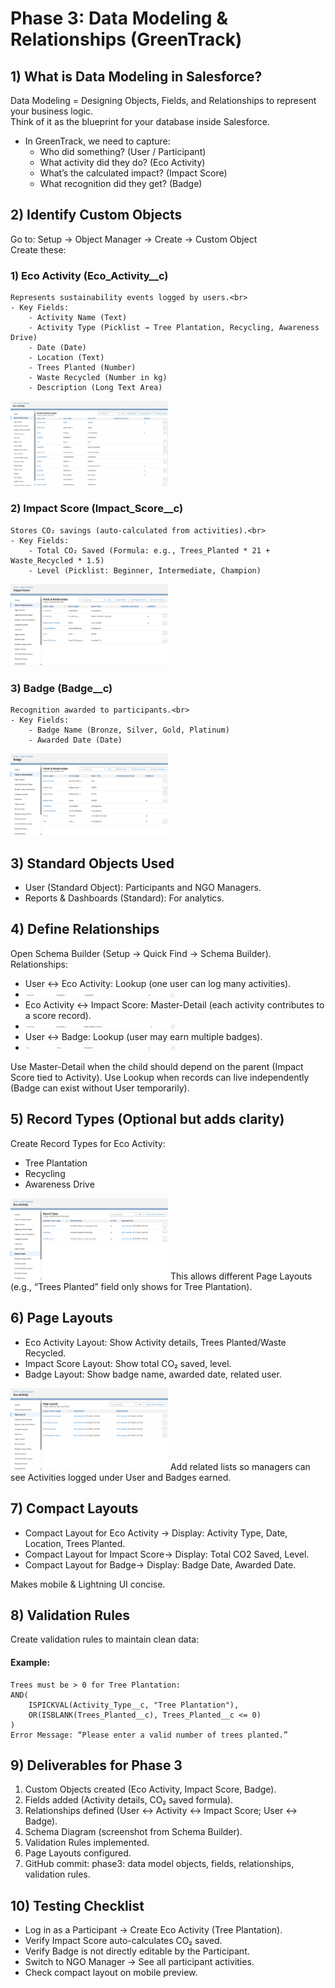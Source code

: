 # Phase 3: Data Modeling & Relationships (GreenTrack)


## 1) What is Data Modeling in Salesforce?
Data Modeling = Designing Objects, Fields, and Relationships to represent your business logic.<br>
Think of it as the blueprint for your database inside Salesforce.<br>
- In GreenTrack, we need to capture:
  - Who did something? (User / Participant)
  -	What activity did they do? (Eco Activity)
  - What’s the calculated impact? (Impact Score)
  - What recognition did they get? (Badge)


## 2) Identify Custom Objects
Go to: Setup → Object Manager → Create → Custom Object<br>
Create these:
### 1) Eco Activity (Eco_Activity__c)
	Represents sustainability events logged by users.<br>
	- Key Fields:
		- Activity Name (Text)
		- Activity Type (Picklist → Tree Plantation, Recycling, Awareness Drive)
		- Date (Date)
		- Location (Text)
		- Trees Planted (Number)
		- Waste Recycled (Number in kg)
		- Description (Long Text Area)
  <img src="Eco_Activity_Object_Setup.png" alt="Eco_Activity_Object_Setup" width=50% />
  
### 2) Impact Score (Impact_Score__c)
   	Stores CO₂ savings (auto-calculated from activities).<br>
	- Key Fields:
		- Total CO₂ Saved (Formula: e.g., Trees_Planted * 21 + Waste_Recycled * 1.5)
		- Level (Picklist: Beginner, Intermediate, Champion)
  <img src="Impact_Score_Object_Setup.png" alt="Impact_Score_Object_Setup" width=50% />
  
### 3) Badge (Badge__c)
   	Recognition awarded to participants.<br>
	- Key Fields:
		- Badge Name (Bronze, Silver, Gold, Platinum)
		- Awarded Date (Date)
  <img src="Badge_Object_Setup.png" alt="Badge_Object_Setup" width=50% />


## 3) Standard Objects Used
- User (Standard Object): Participants and NGO Managers.
- Reports & Dashboards (Standard): For analytics.


## 4) Define Relationships
Open Schema Builder (Setup → Quick Find → Schema Builder).<br>
Relationships:
- User ↔ Eco Activity: Lookup (one user can log many activities).
- <img src="User-EcoActivity.png" alt="User-EcoActivity" width=50% />
- Eco Activity ↔ Impact Score: Master-Detail (each activity contributes to a score record).
- <img src="EcoActivity-ImpactScore.png" alt="EcoActivity-ImpactScore" width=50% />
- User ↔ Badge: Lookup (user may earn multiple badges).
- <img src="User-Badge.png" alt="User-Badge" width=50% />

Use Master-Detail when the child should depend on the parent (Impact Score tied to Activity). Use Lookup when records can live independently (Badge can exist without User temporarily).


## 5) Record Types (Optional but adds clarity)
Create Record Types for Eco Activity:
- Tree Plantation
- Recycling
- Awareness Drive
<img src="RecordTypes_Setup.png" alt="RecordTypes_Setup" width=50% />
This allows different Page Layouts (e.g., “Trees Planted” field only shows for Tree Plantation).


## 6) Page Layouts
- Eco Activity Layout: Show Activity details, Trees Planted/Waste Recycled.
- Impact Score Layout: Show total CO₂ saved, level.
- Badge Layout: Show badge name, awarded date, related user.
<img src="PageLayout_Setup.png" alt="PageLayout_Setup" width=50% />
Add related lists so managers can see Activities logged under User and Badges earned.


## 7) Compact Layouts
- Compact Layout for Eco Activity → Display: Activity Type, Date, Location, Trees Planted.
- Compact Layout for Impact Score→ Display: Total CO2 Saved, Level.
- Compact Layout for Badge→ Display: Badge Date, Awarded Date.

Makes mobile & Lightning UI concise.


## 8) Validation Rules
Create validation rules to maintain clean data:
#### Example:
	Trees must be > 0 for Tree Plantation:
	AND(
  		ISPICKVAL(Activity_Type__c, "Tree Plantation"),
  		OR(ISBLANK(Trees_Planted__c), Trees_Planted__c <= 0)
	)
	Error Message: “Please enter a valid number of trees planted.”


## 9) Deliverables for Phase 3
1) Custom Objects created (Eco Activity, Impact Score, Badge).
2) Fields added (Activity details, CO₂ saved formula).
3) Relationships defined (User ↔ Activity ↔ Impact Score; User ↔ Badge).
4) Schema Diagram (screenshot from Schema Builder).
5) Validation Rules implemented.
6) Page Layouts configured.
7) GitHub commit: phase3: data model objects, fields, relationships, validation rules.


## 10) Testing Checklist
- Log in as a Participant → Create Eco Activity (Tree Plantation).
- Verify Impact Score auto-calculates CO₂ saved.
- Verify Badge is not directly editable by the Participant.
- Switch to NGO Manager → See all participant activities.
- Check compact layout on mobile preview.

